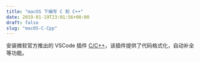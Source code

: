 ```yaml
---
title: "macOS 下编写 C 和 C++"
date: 2019-01-19T23:01:56+08:00
draft: false
slug: "macOS-C-Cpp"
---
```


安装微软官方推出的 VSCode 插件 [C/C++](https://marketplace.visualstudio.com/items?itemName=ms-vscode.cpptools)，该插件提供了代码格式化，自动补全等功能。
